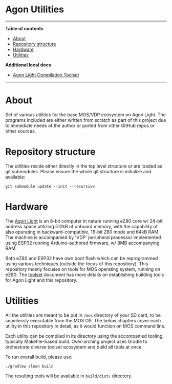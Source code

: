 # Agon Utilities

---
**Table of contents**

- [About](#about)
- [Repository structure](#repository-structure)
- [Hardware](#hardware)
- [Utilities](#utilities)

**Additional local docs**

- [Agon Light Compilation Toolset](docs/toolset)

---

# About

Set of various utilities for the base MOS/VDP ecosystem on Agon Light.
The programs included are either written from scratch as part of this
project due to immediate needs of the author or ported from other
GitHub repos or other sources.

# Repository structure

The utilities reside either directly in the top level structure or are
loaded as git submodules. Please ensure the whole git structure is
initialize and available:

```
git submodule update --init --recursive
```

# Hardware

The [Agon Light](https://www.thebyteattic.com/p/agon.html) is an 8-bit
computer in nature running eZ80 core w/ 24-bit address space utilizing
512kB of onboard memory, with the capability of also operating in
backward-compatible, 16-bit Z80 mode and 64kB RAM. The machine is
accompanied by 'VDP' peripheral processor implemented using ESP32
running Arduino-authored firmware, w/ 8MB accompanying RAM.

Both eZ80 and ESP32 have own boot flash which can be reprogrammed
using various techniques (outside the focus of this repository). This
repository mostly focuses on tools for MOS operating system, running
on eZ80. The [toolset](docs/toolset) document has more details
on establishing building tools for Agon Light and this repository.

# Utilities

All the utilities are meant to be put in `/mos` directory of your SD card,
to be seamlessly executable from the MOS OS. The below chapters cover each
utility in this repository in detail, as it would function on MOS command line.

Each utility can be compiled in its directory using the accompanied tooling,
typically Makefile-based build. Over-arching project uses Gradle to orchestrate
diverse toolset ecosystem and build all tools at once.

To run overall build, please use:

```
./gradlew clean build
```

The resulting tools will be available in `build/dist/` directory.
